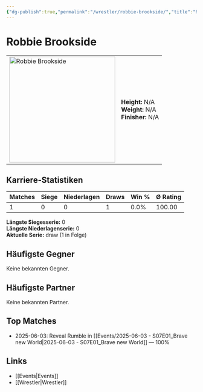 ```yaml
---
{"dg-publish":true,"permalink":"/wrestler/robbie-brookside/","title":"Robbie Brookside","tags":["wrestler"],"noteIcon":""}
---
```



# Robbie Brookside

<table>
        <tr>
        <td><img src="https://github.com/CptSpaulding1980/choke-slam-wrestling/releases/download/images/Robbie_Brookside.png" width="280" alt="Robbie Brookside"></td>
        <td>
        <b>Height:</b> N/A<br>
        <b>Weight:</b> N/A<br>
        <b>Finisher:</b> N/A<br>
        </td>
        </tr>
        </table>
        
## Karriere-Statistiken

| Matches | Siege | Niederlagen | Draws | Win % | Ø Rating |
|---------|-------|-------------|-------|-------|-----------|
| 1 | 0 | 0 | 1 | 0.0% | 100.00 |

**Längste Siegesserie:** 0<br>**Längste Niederlagenserie:** 0<br>**Aktuelle Serie:** draw (1 in Folge)


## Häufigste Gegner
Keine bekannten Gegner.

## Häufigste Partner
Keine bekannten Partner.

## Top Matches
- 2025-06-03: Reveal Rumble in [[Events/2025-06-03 - S07E01_Brave new World\|2025-06-03 - S07E01_Brave new World]] — 100%

## Links
- [[Events\|Events]]
- [[Wrestler\|Wrestler]]

